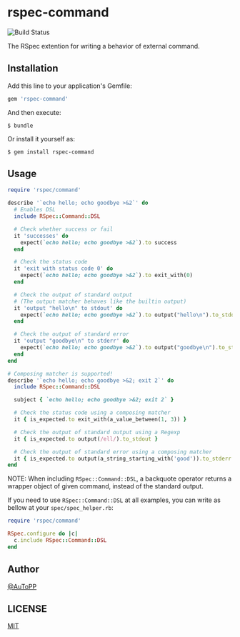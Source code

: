 # rspec-command
![Build Status](https://circleci.com/gh/autopp/rspec-command.svg?style=shield&circle-token=afa2f781f5b99c17e1a41dc10439a2c94eb9c43d)

The RSpec extention for writing a behavior of external command.

## Installation

Add this line to your application's Gemfile:

```ruby
gem 'rspec-command'
```

And then execute:

    $ bundle

Or install it yourself as:

    $ gem install rspec-command

## Usage

```ruby
require 'rspec/command'

describe '`echo hello; echo goodbye >&2`' do
  # Enables DSL
  include RSpec::Command::DSL

  # Check whether success or fail
  it 'successes' do
    expect(`echo hello; echo goodbye >&2`).to success
  end

  # Check the status code
  it 'exit with status code 0' do
    expect(`echo hello; echo goodbye >&2`).to exit_with(0)
  end

  # Check the output of standard output
  # (The output matcher behaves like the builtin output)
  it 'output "hello\n" to stdout' do
    expect(`echo hello; echo goodbye >&2`).to output("hello\n").to_stdout
  end

  # Check the output of standard error
  it 'output "goodbye\n" to stderr' do
    expect(`echo hello; echo goodbye >&2`).to output("goodbye\n").to_stderr
  end
end

# Composing matcher is supported!
describe '`echo hello; echo goodbye >&2; exit 2`' do
  include RSpec::Command::DSL

  subject { `echo hello; echo goodbye >&2; exit 2` }

  # Check the status code using a composing matcher
  it { is_expected.to exit_with(a_value_between(1, 3)) }

  # Check the output of standard output using a Regexp
  it { is_expected.to output(/ell/).to_stdout }

  # Check the output of standard error using a composing matcher
  it { is_expected.to output(a_string_starting_with('good')).to_stderr }
end
```

NOTE: When including `RSpec::Command::DSL`, a backquote operator returns a wrapper object of given command, instead of the standard output.

If you need to use `RSpec::Command::DSL` at all examples, you can write as bellow at your `spec/spec_helper.rb`:

```ruby
require 'rspec/command'

RSpec.configure do |c|
  c.include RSpec::Command::DSL
end
```

## Author
[@AuToPP](https://twitter.com/AuToPP)

## LICENSE
[MIT](./LICENSE.txt)
